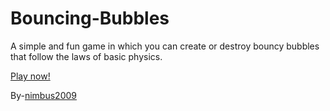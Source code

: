 # Bouncing-Bubbles

A simple and fun game in which you can create or destroy bouncy bubbles that follow the laws of basic physics.

[Play now!](https://nimbus2009.github.io/Bouncing-bubbles/)

By-[nimbus2009](https://github.com/nimbus2009)
